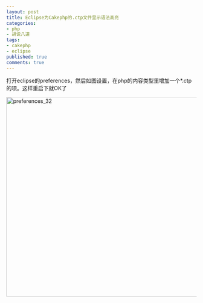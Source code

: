 ```yaml
---
layout: post
title: Eclipse为Cakephp的.ctp文件显示语法高亮
categories:
- php
- 胡说八道
tags:
- cakephp
- eclipse
published: true
comments: true
---
```

<p>打开eclipse的preferences，然后如图设置，在php的内容类型里增加一个*.ctp的项。这样重启下就OK了</p>

<p><img class="alignnone size-full wp-image-341" title="preferences_32" src="{{site.url}}/media/2009/02/preferences_32.png" alt="preferences_32" width="580" height="528" /></p>
